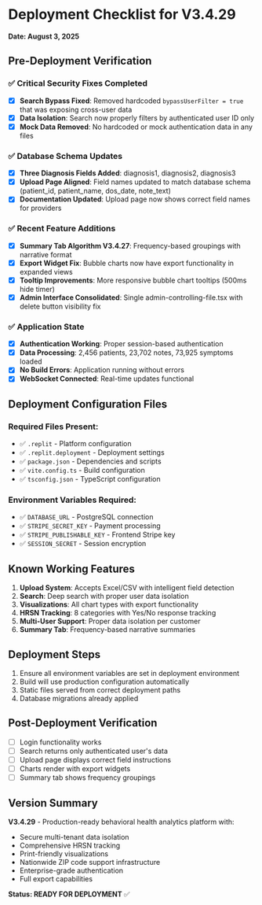 # Deployment Checklist for V3.4.29
**Date: August 3, 2025**

## Pre-Deployment Verification

### ✅ Critical Security Fixes Completed
- [x] **Search Bypass Fixed**: Removed hardcoded `bypassUserFilter = true` that was exposing cross-user data
- [x] **Data Isolation**: Search now properly filters by authenticated user ID only
- [x] **Mock Data Removed**: No hardcoded or mock authentication data in any files

### ✅ Database Schema Updates
- [x] **Three Diagnosis Fields Added**: diagnosis1, diagnosis2, diagnosis3
- [x] **Upload Page Aligned**: Field names updated to match database schema (patient_id, patient_name, dos_date, note_text)
- [x] **Documentation Updated**: Upload page now shows correct field names for providers

### ✅ Recent Feature Additions
- [x] **Summary Tab Algorithm V3.4.27**: Frequency-based groupings with narrative format
- [x] **Export Widget Fix**: Bubble charts now have export functionality in expanded views
- [x] **Tooltip Improvements**: More responsive bubble chart tooltips (500ms hide timer)
- [x] **Admin Interface Consolidated**: Single admin-controlling-file.tsx with delete button visibility fix

### ✅ Application State
- [x] **Authentication Working**: Proper session-based authentication
- [x] **Data Processing**: 2,456 patients, 23,702 notes, 73,925 symptoms loaded
- [x] **No Build Errors**: Application running without errors
- [x] **WebSocket Connected**: Real-time updates functional

## Deployment Configuration Files

### Required Files Present:
- ✅ `.replit` - Platform configuration
- ✅ `.replit.deployment` - Deployment settings
- ✅ `package.json` - Dependencies and scripts
- ✅ `vite.config.ts` - Build configuration
- ✅ `tsconfig.json` - TypeScript configuration

### Environment Variables Required:
- ✅ `DATABASE_URL` - PostgreSQL connection
- ✅ `STRIPE_SECRET_KEY` - Payment processing
- ✅ `STRIPE_PUBLISHABLE_KEY` - Frontend Stripe key
- ✅ `SESSION_SECRET` - Session encryption

## Known Working Features
1. **Upload System**: Accepts Excel/CSV with intelligent field detection
2. **Search**: Deep search with proper user data isolation
3. **Visualizations**: All chart types with export functionality
4. **HRSN Tracking**: 8 categories with Yes/No response tracking
5. **Multi-User Support**: Proper data isolation per customer
6. **Summary Tab**: Frequency-based narrative summaries

## Deployment Steps
1. Ensure all environment variables are set in deployment environment
2. Build will use production configuration automatically
3. Static files served from correct deployment paths
4. Database migrations already applied

## Post-Deployment Verification
- [ ] Login functionality works
- [ ] Search returns only authenticated user's data
- [ ] Upload page displays correct field instructions
- [ ] Charts render with export widgets
- [ ] Summary tab shows frequency groupings

## Version Summary
**V3.4.29** - Production-ready behavioral health analytics platform with:
- Secure multi-tenant data isolation
- Comprehensive HRSN tracking
- Print-friendly visualizations
- Nationwide ZIP code support infrastructure
- Enterprise-grade authentication
- Full export capabilities

**Status: READY FOR DEPLOYMENT** ✅